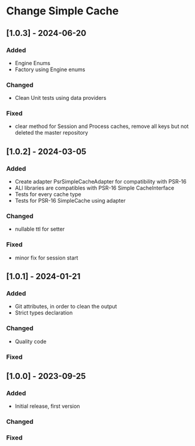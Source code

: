 # Change Simple Cache


## [1.0.3] - 2024-06-20

### Added

- Engine Enums
- Factory using Engine enums

### Changed

- Clean Unit tests using data providers

### Fixed

- clear method for Session and Process caches, remove all keys but not deleted the master repository


## [1.0.2] - 2024-03-05

### Added

- Create adapter PsrSimpleCacheAdapter for compatibility with PSR-16
- ALl libraries are compatibles with PSR-16 Simple CacheInterface
- Tests for every cache type
- Tests for PSR-16 SimpleCache using adapter

### Changed

- nullable ttl for setter

### Fixed

- minor fix for session start


## [1.0.1] - 2024-01-21

### Added

- Git attributes, in order to clean the output
- Strict types declaration

### Changed

- Quality code

### Fixed


## [1.0.0] - 2023-09-25

### Added

- Initial release, first version

### Changed

### Fixed
